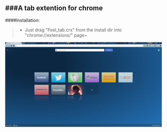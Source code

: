 ###A tab extention for chrome
------
####Installation:
> * Just drag "Feel_tab.crx" from the install dir into "chrome://extensions/" page~

![PREVIEW](https://raw.githubusercontent.com/songroger/feel_tab/master/install/preview.png)
